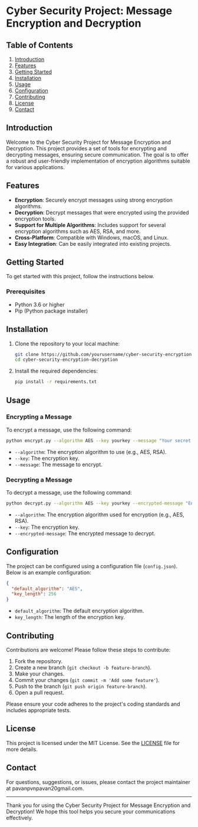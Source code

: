 # Cyber Security Project: Message Encryption and Decryption

## Table of Contents

1. [Introduction](#introduction)
2. [Features](#features)
3. [Getting Started](#getting-started)
4. [Installation](#installation)
5. [Usage](#usage)
6. [Configuration](#configuration)
7. [Contributing](#contributing)
8. [License](#license)
9. [Contact](#contact)

## Introduction

Welcome to the Cyber Security Project for Message Encryption and Decryption. This project provides a set of tools for encrypting and decrypting messages, ensuring secure communication. The goal is to offer a robust and user-friendly implementation of encryption algorithms suitable for various applications.

## Features

- **Encryption**: Securely encrypt messages using strong encryption algorithms.
- **Decryption**: Decrypt messages that were encrypted using the provided encryption tools.
- **Support for Multiple Algorithms**: Includes support for several encryption algorithms such as AES, RSA, and more.
- **Cross-Platform**: Compatible with Windows, macOS, and Linux.
- **Easy Integration**: Can be easily integrated into existing projects.

## Getting Started

To get started with this project, follow the instructions below.

### Prerequisites

- Python 3.6 or higher
- Pip (Python package installer)

## Installation

1. Clone the repository to your local machine:

    ```bash
    git clone https://github.com/yourusername/cyber-security-encryption-decryption.git
    cd cyber-security-encryption-decryption
    ```

2. Install the required dependencies:

    ```bash
    pip install -r requirements.txt
    ```

## Usage

### Encrypting a Message

To encrypt a message, use the following command:

```bash
python encrypt.py --algorithm AES --key yourkey --message "Your secret message"
```

- `--algorithm`: The encryption algorithm to use (e.g., AES, RSA).
- `--key`: The encryption key.
- `--message`: The message to encrypt.

### Decrypting a Message

To decrypt a message, use the following command:

```bash
python decrypt.py --algorithm AES --key yourkey --encrypted-message "EncryptedMessage"
```

- `--algorithm`: The encryption algorithm used for encryption (e.g., AES, RSA).
- `--key`: The encryption key.
- `--encrypted-message`: The encrypted message to decrypt.

## Configuration

The project can be configured using a configuration file (`config.json`). Below is an example configuration:

```json
{
  "default_algorithm": "AES",
  "key_length": 256
}
```

- `default_algorithm`: The default encryption algorithm.
- `key_length`: The length of the encryption key.

## Contributing

Contributions are welcome! Please follow these steps to contribute:

1. Fork the repository.
2. Create a new branch (`git checkout -b feature-branch`).
3. Make your changes.
4. Commit your changes (`git commit -m 'Add some feature'`).
5. Push to the branch (`git push origin feature-branch`).
6. Open a pull request.

Please ensure your code adheres to the project's coding standards and includes appropriate tests.

## License

This project is licensed under the MIT License. See the [LICENSE](LICENSE) file for more details.

## Contact

For questions, suggestions, or issues, please contact the project maintainer at pavanpvnpavan20gmail.com.

---

Thank you for using the Cyber Security Project for Message Encryption and Decryption! We hope this tool helps you secure your communications effectively.
